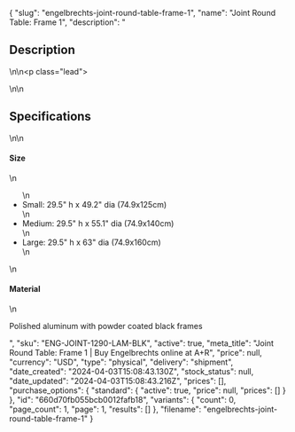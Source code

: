 {
  "slug": "engelbrechts-joint-round-table-frame-1",
  "name": "Joint Round Table: Frame 1",
  "description": "<h2>Description</h2>\n<!-- split -->\n<p class=\"lead\"> </p>\n<!-- split -->\n<h2>Specifications</h2>\n<!-- split -->\n<h4>Size</h4>\n<ul>\n<li>Small: 29.5\" h x 49.2\" dia (74.9x125cm)</li>\n<li>Medium: 29.5\" h x 55.1\" dia (74.9x140cm)</li>\n<li>Large: 29.5\" h x 63\" dia (74.9x160cm)</li>\n</ul>\n<h4>Material</h4>\n<p>Polished aluminum with powder coated black frames</p>",
  "sku": "ENG-JOINT-1290-LAM-BLK",
  "active": true,
  "meta_title": "Joint Round Table: Frame 1 | Buy Engelbrechts online at A+R",
  "price": null,
  "currency": "USD",
  "type": "physical",
  "delivery": "shipment",
  "date_created": "2024-04-03T15:08:43.130Z",
  "stock_status": null,
  "date_updated": "2024-04-03T15:08:43.216Z",
  "prices": [],
  "purchase_options": {
    "standard": {
      "active": true,
      "price": null,
      "prices": []
    }
  },
  "id": "660d70fb055bcb0012fafb18",
  "variants": {
    "count": 0,
    "page_count": 1,
    "page": 1,
    "results": []
  },
  "filename": "engelbrechts-joint-round-table-frame-1"
}